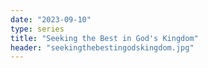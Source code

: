 ```yaml
---
date: "2023-09-10"
type: series
title: "Seeking the Best in God's Kingdom"
header: "seekingthebestingodskingdom.jpg"
---
```

